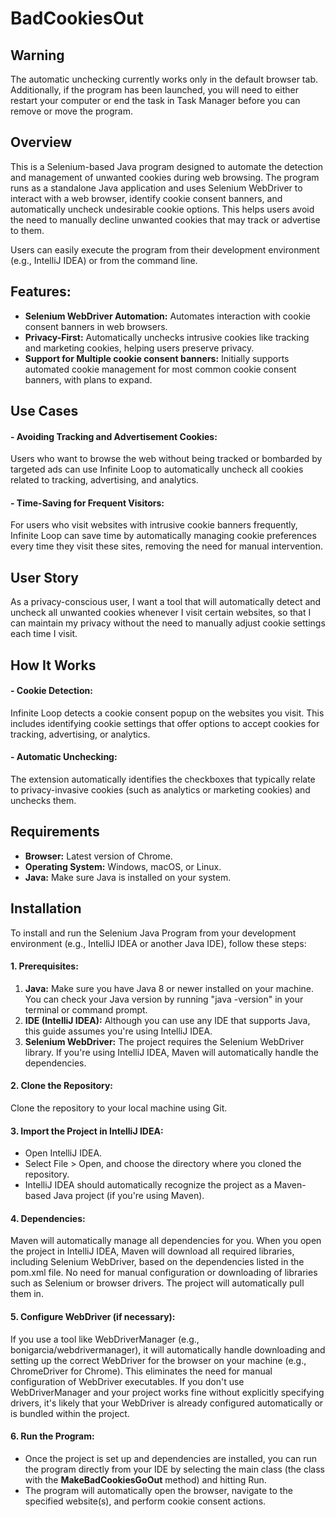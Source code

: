 # BadCookiesOut

## Warning

The automatic unchecking currently works only in the default browser tab. Additionally, if the program has been launched, you will need to either restart your computer or end the task in Task Manager before you can remove or move the program.

## Overview
This is a Selenium-based Java program designed to automate the detection and management of unwanted cookies during web browsing. The program runs as a standalone Java application and uses Selenium WebDriver to interact with a web browser, identify cookie consent banners, and automatically uncheck undesirable cookie options. This helps users avoid the need to manually decline unwanted cookies that may track or advertise to them.

Users can easily execute the program from their development environment (e.g., IntelliJ IDEA) or from the command line.

## Features:
- __Selenium WebDriver Automation:__ Automates interaction with cookie consent banners in web browsers.
- __Privacy-First:__ Automatically unchecks intrusive cookies like tracking and marketing cookies, helping users preserve privacy.
- __Support for Multiple cookie consent banners:__ Initially supports automated cookie management for most common cookie consent banners, with plans to expand.

## Use Cases
#### - Avoiding Tracking and Advertisement Cookies:

Users who want to browse the web without being tracked or bombarded by targeted ads can use Infinite Loop to automatically uncheck all cookies related to tracking, advertising, and analytics.
#### - Time-Saving for Frequent Visitors:

For users who visit websites with intrusive cookie banners frequently, Infinite Loop can save time by automatically managing cookie preferences every time they visit these sites, removing the need for manual intervention.

## User Story
As a privacy-conscious user, I want a tool that will automatically detect and uncheck all unwanted cookies whenever I visit certain websites, so that I can maintain my privacy without the need to manually adjust cookie settings each time I visit.

## How It Works
#### - Cookie Detection:

Infinite Loop detects a cookie consent popup on the websites you visit. This includes identifying cookie settings that offer options to accept cookies for tracking, advertising, or analytics.
#### - Automatic Unchecking:

The extension automatically identifies the checkboxes that typically relate to privacy-invasive cookies (such as analytics or marketing cookies) and unchecks them.

## Requirements
- __Browser:__ Latest version of Chrome.
- __Operating System:__ Windows, macOS, or Linux.
- __Java:__ Make sure Java is installed on your system.

## Installation
To install and run the Selenium Java Program from your development environment (e.g., IntelliJ IDEA or another Java IDE), follow these steps:

#### 1. Prerequisites:

1. __Java:__ Make sure you have Java 8 or newer installed on your machine.
You can check your Java version by running "java -version" in your terminal or command prompt.
2. __IDE (IntelliJ IDEA):__ Although you can use any IDE that supports Java, this guide assumes you're using IntelliJ IDEA.
3. __Selenium WebDriver:__ The project requires the Selenium WebDriver library. If you're using IntelliJ IDEA, Maven will automatically handle the dependencies.

#### 2. Clone the Repository:

Clone the repository to your local machine using Git.

#### 3. Import the Project in IntelliJ IDEA:

- Open IntelliJ IDEA.
- Select File > Open, and choose the directory where you cloned the repository.
- IntelliJ IDEA should automatically recognize the project as a Maven-based Java project (if you're using Maven).

#### 4. Dependencies:

Maven will automatically manage all dependencies for you. When you open the project in IntelliJ IDEA, Maven will download all required libraries, including Selenium WebDriver, based on the dependencies listed in the pom.xml file.
No need for manual configuration or downloading of libraries such as Selenium or browser drivers. The project will automatically pull them in.

#### 5. Configure WebDriver (if necessary):

If you use a tool like WebDriverManager (e.g., bonigarcia/webdrivermanager), it will automatically handle downloading and setting up the correct WebDriver for the browser on your machine (e.g., ChromeDriver for Chrome). This eliminates the need for manual configuration of WebDriver executables.
If you don't use WebDriverManager and your project works fine without explicitly specifying drivers, it's likely that your WebDriver is already configured automatically or is bundled within the project.

#### 6. Run the Program:

- Once the project is set up and dependencies are installed, you can run the program directly from your IDE by selecting the main class (the class with the __MakeBadCookiesGoOut__ method) and hitting Run.
- The program will automatically open the browser, navigate to the specified website(s), and perform cookie consent actions.
